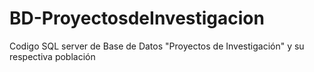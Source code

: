 # BD-ProyectosdeInvestigacion
Codigo SQL server de Base de Datos "Proyectos de Investigación" y su respectiva población 
